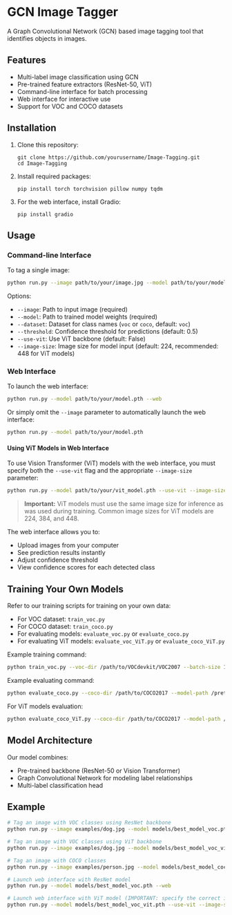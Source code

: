 # GCN Image Tagger

A Graph Convolutional Network (GCN) based image tagging tool that identifies objects in images.

## Features

- Multi-label image classification using GCN
- Pre-trained feature extractors (ResNet-50, ViT)
- Command-line interface for batch processing
- Web interface for interactive use
- Support for VOC and COCO datasets

## Installation

1. Clone this repository:
   ```
   git clone https://github.com/yourusername/Image-Tagging.git
   cd Image-Tagging
   ```

2. Install required packages:
   ```
   pip install torch torchvision pillow numpy tqdm
   ```

3. For the web interface, install Gradio:
   ```
   pip install gradio
   ```

## Usage

### Command-line Interface

To tag a single image:

```bash
python run.py --image path/to/your/image.jpg --model path/to/your/model.pth
```

Options:
- `--image`: Path to input image (required)
- `--model`: Path to trained model weights (required)
- `--dataset`: Dataset for class names (`voc` or `coco`, default: `voc`)
- `--threshold`: Confidence threshold for predictions (default: 0.5)
- `--use-vit`: Use ViT backbone (default: False)
- `--image-size`: Image size for model input (default: 224, recommended: 448 for ViT models)

### Web Interface

To launch the web interface:

```bash
python run.py --model path/to/your/model.pth --web
```

Or simply omit the `--image` parameter to automatically launch the web interface:

```bash
python run.py --model path/to/your/model.pth
```

#### Using ViT Models in Web Interface

To use Vision Transformer (ViT) models with the web interface, you must specify both the `--use-vit` flag and the appropriate `--image-size` parameter:

```bash
python run.py --model path/to/your/vit_model.pth --use-vit --image-size 448 --web
```

> **Important:** ViT models must use the same image size for inference as was used during training. Common image sizes for ViT models are 224, 384, and 448.

The web interface allows you to:
- Upload images from your computer
- See prediction results instantly
- Adjust confidence threshold
- View confidence scores for each detected class

## Training Your Own Models

Refer to our training scripts for training on your own data:

- For VOC dataset: `train_voc.py`
- For COCO dataset: `train_coco.py`
- For evaluating models: `evaluate_voc.py` or `evaluate_coco.py`
- For evaluating ViT models: `evaluate_voc_ViT.py` or `evaluate_coco_ViT.py`

Example training command:

```bash
python train_voc.py --voc-dir /path/to/VOCdevkit/VOC2007 --batch-size 16 --epochs 30 --save-dir ./models
```

Example evaluating command:

```bash
python evaluate_coco.py --coco-dir /path/to/COCO2017 --model-path /pretrained/model/path --device cuda
```

For ViT models evaluation:
```bash
python evaluate_coco_ViT.py --coco-dir /path/to/COCO2017 --model-path /pretrained/vit/model/path --device cuda --image-size 448
```

## Model Architecture

Our model combines:
- Pre-trained backbone (ResNet-50 or Vision Transformer)
- Graph Convolutional Network for modeling label relationships
- Multi-label classification head

## Example

```bash
# Tag an image with VOC classes using ResNet backbone
python run.py --image examples/dog.jpg --model models/best_model_voc.pth --dataset voc

# Tag an image with VOC classes using ViT backbone
python run.py --image examples/dog.jpg --model models/best_model_voc_vit.pth --dataset voc --use-vit --image-size 448

# Tag an image with COCO classes
python run.py --image examples/person.jpg --model models/best_model_coco.pth --dataset coco --threshold 0.3

# Launch web interface with ResNet model
python run.py --model models/best_model_voc.pth --web

# Launch web interface with ViT model (IMPORTANT: specify the correct image size)
python run.py --model models/best_model_voc_vit.pth --use-vit --image-size 448 --web
```
